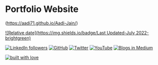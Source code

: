 # Portfolio Website

(https://aadi71.github.io/Aadi-Jain/) 

[![Relative date](https://img.shields.io/badge/Last Updated-July 2022-brightgreen)](https://github.com/Aadi71/) 

[![LinkedIn followers](https://img.shields.io/badge/LinkedIn-0077B5?style=for-the-badge&logo=linkedin&logoColor=white)](https://www.linkedin.com/in/aadijain7102/)  [![GitHub](https://img.shields.io/badge/GitHub-100000?style=for-the-badge&logo=github&logoColor=white)](https://github.com/Aadi71/)  [![Twitter](https://img.shields.io/badge/Twitter-1DA1F2?style=for-the-badge&logo=twitter&logoColor=white)](https://twitter.com/Aadi_Jain_7)  [![YouTube](https://img.shields.io/badge/YouTube-FF0000?style=for-the-badge&logo=youtube&logoColor=white)](https://www.youtube.com/channel/UCO4BjmZq5NEB9zPwHlhoAyw)  [![Blogs in Medium]( 	https://img.shields.io/badge/Medium-12100E?style=for-the-badge&logo=medium&logoColor=white)](https://aadijain71.medium.com/)  

[![built with love](https://forthebadge.com/images/badges/built-with-love.svg)](https://github.com/Aadi71)
